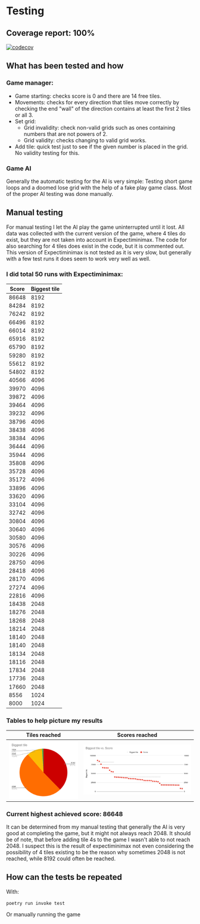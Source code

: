 # Testing
## Coverage report: 100%
[![codecov](https://codecov.io/gh/Eoyie/algolabra/graph/badge.svg?token=8VRGDBTIUH)](https://codecov.io/gh/Eoyie/algolabra)

## What has been tested and how
### Game manager:
- Game starting: checks score is 0 and there are 14 free tiles.
- Movements: checks for every direction that tiles move correctly by checking the end "wall" of the direction contains at least the first 2 tiles or all 3.
- Set grid:
  - Grid invalidity: check non-valid grids such as ones containing numbers that are not powers of 2.
  - Grid validity: checks changing to valid grid works.
- Add tile: quick test just to see if the given number is placed in the grid. No validity testing for this.
### Game AI
Generally the automatic testing for the AI is very simple: Testing short game loops and a doomed lose grid with the help of a fake play game class. Most of the proper AI testing was done manually.

## Manual testing
For manual testing I let the AI play the game uninterrupted until it lost. All data was collected with the current version of the game, where 4 tiles do exist, but they are not taken into account in Expectiminimax. The code for also searching for 4 tiles does exist in the code, but it is commented out. This version of Expectiminimax is not tested as it is very slow, but generally with a few test runs it does seem to work very well as well.
### I did total 50 runs with Expectiminimax:
| Score | Biggest tile |
| ----- | ------------ |
| 86648 | 8192         |
| 84284 | 8192         |
| 76242 | 8192         |
| 66496 | 8192         |
| 66014 | 8192         |
| 65916 | 8192         |
| 65790 | 8192         |
| 59280 | 8192         |
| 55612 | 8192         |
| 54802 | 8192         |
| 40566 | 4096         |
| 39970 | 4096         |
| 39872 | 4096         |
| 39464 | 4096         |
| 39232 | 4096         |
| 38796 | 4096         |
| 38438 | 4096         |
| 38384 | 4096         |
| 36444 | 4096         |
| 35944 | 4096         |
| 35808 | 4096         |
| 35728 | 4096         |
| 35172 | 4096         |
| 33896 | 4096         |
| 33620 | 4096         |
| 33104 | 4096         |
| 32742 | 4096         |
| 30804 | 4096         |
| 30640 | 4096         |
| 30580 | 4096         |
| 30576 | 4096         |
| 30226 | 4096         |
| 28750 | 4096         |
| 28418 | 4096         |
| 28170 | 4096         |
| 27274 | 4096         |
| 22816 | 4096         |
| 18438 | 2048         |
| 18276 | 2048         |
| 18268 | 2048         |
| 18214 | 2048         |
| 18140 | 2048         |
| 18140 | 2048         |
| 18134 | 2048         |
| 18116 | 2048         |
| 17834 | 2048         |
| 17736 | 2048         |
| 17660 | 2048         |
| 8556  | 1024         |
| 8000  | 1024         |

### Tables to help picture my results
| Tiles reached | Scores reached |
| ------------- | -------------- |
| ![picture](pictures/tile.png)  | ![picture](pictures/score.png) |

### Current highest achieved score: 86648

It can be determined from my manual testing that generally the AI is very good at completing the game, but it might not always reach 2048. It should be of note, that before adding tile 4s to the game I wasn't able to not reach 2048. I suspect this is the result of expectiminimax not even considering the possibility of 4 tiles existing to be the reason why sometimes 2048 is not reached, while 8192 could often be reached.

## How can the tests be repeated
With:
```
poetry run invoke test
```
Or manually running the game

